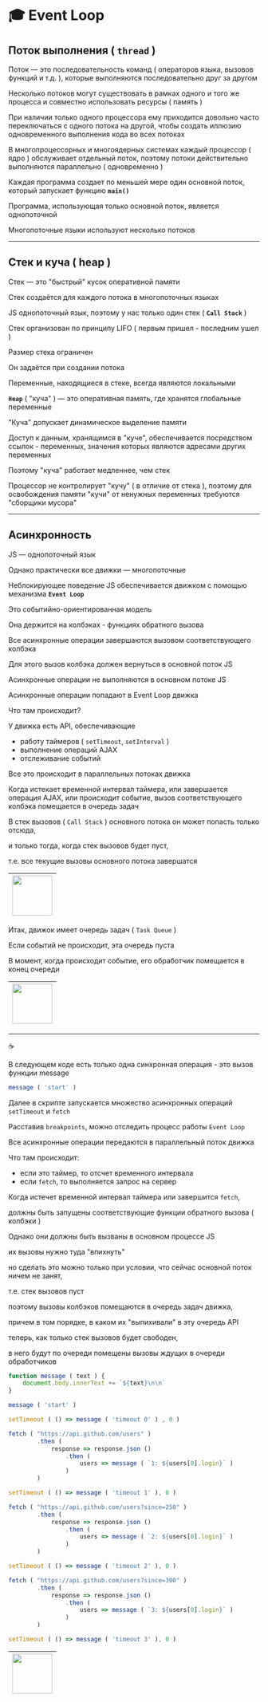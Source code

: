 # :mortar_board: Event Loop


## Поток выполнения ( `thread` )

Поток — это последовательность команд ( операторов языка, вызовов функций и т.д. ), которые выполняются последовательно друг за другом

Несколько потоков могут существовать в рамках одного и того же процесса и совместно использовать ресурсы ( память )

При наличии только одного процессора ему приходится довольно часто переключаться с одного потока на другой, чтобы создать иллюзию одновременного выполнения кода во всех потоках

В многопроцессорных и многоядерных системах каждый процессор ( ядро ) обслуживает отдельный поток, поэтому потоки действительно выполняются параллельно ( одновременно )

Каждая программа создает по меньшей мере один основной поток, который запускает функцию **`main()`**

Программа, использующая только основной поток, является однопоточной

Многопоточные языки используют несколько потоков

_____________________________________________________________________

## Стек и куча ( heap )

Стек — это "быстрый" кусок оперативной памяти

Стек создаётся для каждого потока в многопоточных языках

JS однопоточный язык, поэтому у нас только один стек ( **`Call Stack`** )

Стек организован по принципу LIFO ( первым пришел - последним ушел )

Размер стека ограничен

Он задаётся при создании потока

Переменные, находящиеся в стеке, всегда являются локальными

**`Heap`** ( "куча" ) — это оперативная память, где хранятся глобальные переменные

"Куча" допускает динамическое выделение памяти

Доступ к данным, хранящимся в "куче", обеспечивается посредством ссылок - переменных, значения которых являются адресами других переменных

Поэтому "куча" работает медленнее, чем стек

Процессор не контролирует "кучу" ( в отличие от стека ), поэтому для освобождения памяти "кучи" от ненужных переменных требуются  "сборщики мусора"

________________________________________________________________________

## Асинхронность

JS — однопоточный язык

Однако практически все движки — многопоточные 

Неблокирующее поведение JS обеспечивается движком с помощью механизма **`Event Loop`**

Это событийно-ориентированная модель

Она держится на колбэках - функциях обратного вызова

Все асинхронные операции завершаются вызовом соответствующего колбэка

Для этого вызов колбэка должен вернуться в основной поток JS

Асинхронные операции не выполняются в основном потоке JS

Асинхронные операции попадают в Event Loop движка

Что там происходит?

У движка есть API, обеспечивающие 

* работу таймеров ( `setTimeout`, `setInterval` )
* выполнение операций AJAX
* отслеживание событий

Все это происходит в параллельных потоках движка

Когда истекает временной интервал таймера, или завершается операция AJAX, или происходит событие, вызов соответствующего колбэка помещается в очередь задач 

В стек вызовов ( `Call Stack` ) основного потока он может попасть только отсюда,

и только тогда, когда стек вызовов будет пуст,

т.е. все текущие вызовы основного потока завершатся

| [<img src="https://github.com/garevna/js-course/blob/master/pictures/logo_small_2x-vfl4_cFqn%5B1%5D.png?raw=true" width="80"/>](https://youtu.be/w8hIMAszebU) |
|-|

Итак, движок имеет очередь задач ( `Task Queue` )

Если событий не происходит, эта очередь пуста

В момент, когда происходит событие, его обработчик помещается в конец очереди

| [<img src="https://github.com/garevna/js-course/blob/master/pictures/logo_small_2x-vfl4_cFqn%5B1%5D.png?raw=true" width="80"/>](https://www.youtube.com/embed/P77ukSzbgS8) |
|-|

***

:coffee:

В следующем коде есть только одна синхронная операция - это вызов функции message

```javascript
message ( 'start' )
```

Далее в скрипте запускается множество асинхронных операций `setTimeout` и `fetch`

Расставив `breakpoints`, можно отследить процесс работы `Event Loop`

Все асинхронные операции передаются в параллельный поток движка

Что там происходит:

* если это таймер, то отсчет временного интервала
* если `fetch`, то выполняется запрос на сервер

Когда истечет временной интервал таймера или завершится `fetch`,

должны быть запущены соответствующие функции обратного вызова ( колбэки )

Однако они должны быть вызваны в основном процессе JS

их вызовы нужно туда "впихнуть"

но сделать это можно только при условии, что сейчас основной поток ничем не занят,

т.е. стек вызовов пуст

поэтому вызовы колбэков помещаются в очередь задач движка,

причем в том порядке, в каком их "выпихивали" в эту очередь API

теперь, как только стек вызовов будет свободен,

в него будут по очереди помещены вызовы ждущих в очереди обработчиков

```javascript
function message ( text ) {
    document.body.innerText += `${text}\n\n`
}

message ( 'start' )

setTimeout ( () => message ( 'timeout 0' ) , 0 )

fetch ( "https://api.github.com/users" )
        .then (
            response => response.json ()
                .then (
                    users => message ( `1: ${users[0].login}` ) 
                )
        )

setTimeout ( () => message ( 'timeout 1' ), 0 )

fetch ( "https://api.github.com/users?since=250" )
        .then (
            response => response.json ()
                .then (
                    users => message ( `2: ${users[0].login}` )
                )
        )

setTimeout ( () => message ( 'timeout 2' ), 0 )

fetch ( "https://api.github.com/users?since=300" )
        .then (
            response => response.json ()
                .then (
                    users => message ( `3: ${users[0].login}` )
                )
        )

setTimeout ( () => message ( 'timeout 3' ), 0 )
```

| [<img src="https://github.com/garevna/js-course/blob/master/pictures/logo_small_2x-vfl4_cFqn%5B1%5D.png?raw=true" width="80"/>](https://youtu.be/hS7QvR2Ro8o) |
|-|